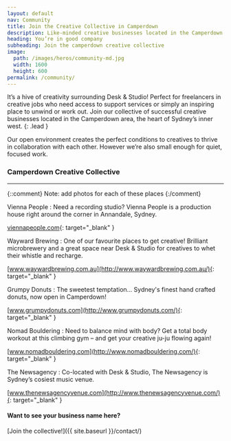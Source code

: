 ```yaml
---
layout: default
nav: Community
title: Join the Creative Collective in Camperdown
description: Like-minded creative businesses located in the Camperdown area, Sydney. Get inspired by collective collaboration. Call (0438) 698 924.
heading: You’re in good company
subheading: Join the camperdown creative collective
image: 
  path: /images/heros/community-md.jpg
  width: 1600
  height: 600
permalink: /community/
---
```


It’s a hive of creativity surrounding Desk &amp; Studio! Perfect for freelancers in creative jobs who need access to support services or simply an inspiring place to unwind or work out. Join our collective of successful creative businesses located in the Camperdown area, the heart of Sydney’s inner west.
{: .lead }

Our open environment creates the perfect conditions to creatives to thrive in collaboration with each other. However we’re also small enough for quiet, focused work.

### Camperdown Creative Collective

---

{::comment}
Note: add photos for each of these places
{:/comment}

Vienna People
: Need a recording studio? Vienna People is a production house right around the corner in Annandale, Sydney.

  [viennapeople.com](http://viennapeople.com/){: target="_blank" }

Wayward Brewing
: One of our favourite places to get creative! Brilliant microbrewery and a great space near Desk &amp; Studio for creatives to whet their whistle and recharge.

  [www.waywardbrewing.com.au](http://www.waywardbrewing.com.au/){: target="_blank" }

Grumpy Donuts
: The sweetest temptation&hellip; Sydney's finest hand crafted donuts, now open in Camperdown!

  [www.grumpydonuts.com](http://www.grumpydonuts.com/){: target="_blank" }

Nomad Bouldering
: Need to balance mind with body? Get a total body workout at this climbing gym &ndash; and get your creative ju-ju flowing again!

  [www.nomadbouldering.com](http://www.nomadbouldering.com/){: target="_blank" }

The Newsagency
: Co-located with Desk &amp; Studio, The Newsagency is Sydney’s cosiest music venue.

  [www.thenewsagencyvenue.com](http://www.thenewsagencyvenue.com/){: target="_blank" }

#### Want to see your business name here?

[Join the collective!]({{ site.baseurl }}/contact/)